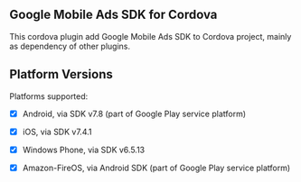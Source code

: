 ## Google Mobile Ads SDK for Cordova

This cordova plugin add Google Mobile Ads SDK to Cordova project, mainly as dependency of other plugins.

## Platform Versions

Platforms supported:
- [x] Android, via SDK v7.8 (part of Google Play service platform)
- [x] iOS, via SDK v7.4.1
- [x] Windows Phone, via SDK v6.5.13
- [x] Amazon-FireOS, via Android SDK (part of Google Play service platform)

